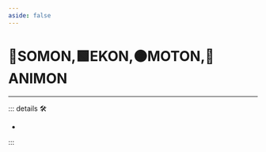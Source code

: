 ```yaml
---
aside: false
---
```

# 🔷SOMON,🟩EKON,🟠MOTON,💜ANIMON

---

<!-- =================================================== -->
<!-- =================================================== -->
<!-- =================================================== -->
<!-- =================================================== -->
<!-- =================================================== -->
::: details 🛠

-

:::